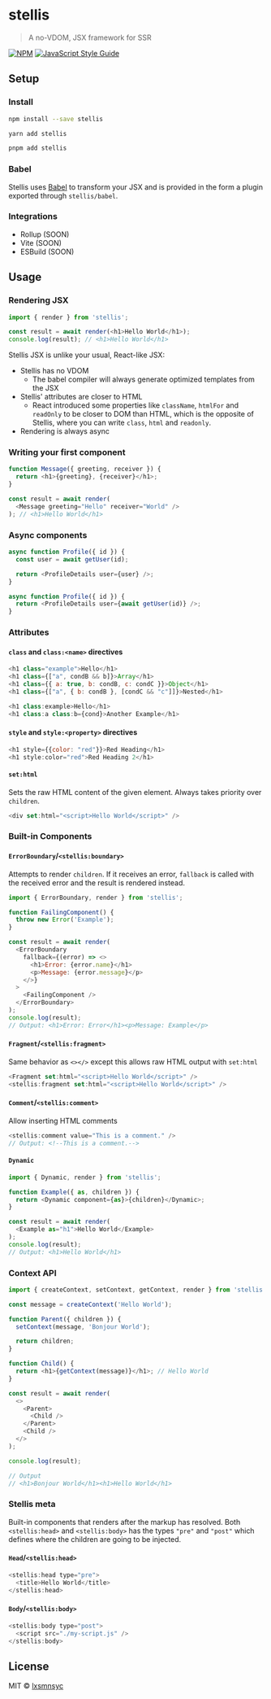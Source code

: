 # stellis

> A no-VDOM, JSX framework for SSR

[![NPM](https://img.shields.io/npm/v/stellis.svg)](https://www.npmjs.com/package/stellis) [![JavaScript Style Guide](https://badgen.net/badge/code%20style/airbnb/ff5a5f?icon=airbnb)](https://github.com/airbnb/javascript)

## Setup

### Install

```bash
npm install --save stellis
```

```bash
yarn add stellis
```

```bash
pnpm add stellis
```

### Babel

Stellis uses [Babel](https://babeljs.io/) to transform your JSX and is provided in the form a plugin exported through `stellis/babel`.

### Integrations

- Rollup (SOON)
- Vite (SOON)
- ESBuild (SOON)

## Usage

### Rendering JSX

```js
import { render } from 'stellis';

const result = await render(<h1>Hello World</h1>);
console.log(result); // <h1>Hello World</h1>
```

Stellis JSX is unlike your usual, React-like JSX:

- Stellis has no VDOM
  - The babel compiler will always generate optimized templates from the JSX
- Stellis' attributes are closer to HTML
  - React introduced some properties like `className`, `htmlFor` and `readOnly` to be closer to DOM than HTML, which is the opposite of Stellis, where you can write `class`, `html` and `readonly`.
- Rendering is always async

### Writing your first component

```js
function Message({ greeting, receiver }) {
  return <h1>{greeting}, {receiver}</h1>;
}

const result = await render(
  <Message greeting="Hello" receiver="World" />
); // <h1>Hello World</h1>
```

### Async components

```js
async function Profile({ id }) {
  const user = await getUser(id);

  return <ProfileDetails user={user} />;
} 
```

```js
async function Profile({ id }) {
  return <ProfileDetails user={await getUser(id)} />;
} 
```

### Attributes

#### `class` and `class:<name>` directives

```js
<h1 class="example">Hello</h1>
<h1 class={["a", condB && b]}>Array</h1>
<h1 class={{ a: true, b: condB, c: condC }}>Object</h1>
<h1 class={["a", { b: condB }, [condC && "c"]]}>Nested</h1>
```

```js
<h1 class:example>Hello</h1>
<h1 class:a class:b={cond}>Another Example</h1>
```

#### `style` and `style:<property>` directives

```js
<h1 style={{color: "red"}}>Red Heading</h1>
<h1 style:color="red">Red Heading 2</h1>
```

#### `set:html`

Sets the raw HTML content of the given element. Always takes priority over `children`.

```js
<div set:html="<script>Hello World</script>" />
```

### Built-in Components

#### `ErrorBoundary`/`<stellis:boundary>`

Attempts to render `children`. If it receives an error, `fallback` is called with the received error and the result is rendered instead.

```js
import { ErrorBoundary, render } from 'stellis';

function FailingComponent() {
  throw new Error('Example');
}

const result = await render(
  <ErrorBoundary
    fallback={(error) => <>
      <h1>Error: {error.name}</h1>
      <p>Message: {error.message}</p>
    </>}
  >
    <FailingComponent />
  </ErrorBoundary>
);
console.log(result);
// Output: <h1>Error: Error</h1><p>Message: Example</p>
```

#### `Fragment`/`<stellis:fragment>`

Same behavior as `<></>` except this allows raw HTML output with `set:html`

```js
<Fragment set:html="<script>Hello World</script>" />
<stellis:fragment set:html="<script>Hello World</script>" />
```

#### `Comment`/`<stellis:comment>`

Allow inserting HTML comments

```js
<stellis:comment value="This is a comment." />
// Output: <!--This is a comment.-->
```

#### `Dynamic`

```js
import { Dynamic, render } from 'stellis';

function Example({ as, children }) {
  return <Dynamic component={as}>{children}</Dynamic>;
}

const result = await render(
  <Example as="h1">Hello World</Example>
);
console.log(result);
// Output: <h1>Hello World</h1>
```

### Context API

```js
import { createContext, setContext, getContext, render } from 'stellis';

const message = createContext('Hello World');

function Parent({ children }) {
  setContext(message, 'Bonjour World');

  return children;
}

function Child() {
  return <h1>{getContext(message)}</h1>; // Hello World
}

const result = await render(
  <>
    <Parent>
      <Child />
    </Parent>
    <Child />
  </>
);

console.log(result);

// Output
// <h1>Bonjour World</h1><h1>Hello World</h1>
```

### Stellis meta

Built-in components that renders after the markup has resolved. Both `<stellis:head>` and `<stellis:body>` has the types `"pre"` and `"post"` which defines where the children are going to be injected.

#### `Head`/`<stellis:head>`

```js
<stellis:head type="pre">
  <title>Hello World</title>
</stellis:head>
```

#### `Body`/`<stellis:body>`

```js
<stellis:body type="post">
  <script src="./my-script.js" />
</stellis:body>
```

## License

MIT © [lxsmnsyc](https://github.com/lxsmnsyc)
